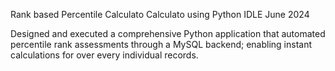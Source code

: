 Rank based Percentile Calculato Calculato using Python IDLE June 2024

Designed and executed a comprehensive Python application that automated percentile rank assessments through a MySQL backend; enabling instant calculations for over every individual records.
